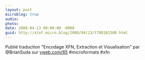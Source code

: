 ```yaml
---
layout: post
microblog: true
audio: 
photo: 
date: 2008-04-13 00:00:00 -0000
guid: http://xtof.micro.blog/2008/04/13/t788161500.html
---
```

Publié traduction "Encodage XFN, Extraction et Visualisation" par @BrianSuda sur [yweb.com/65](http://yweb.com/65) #microformats #xfn
